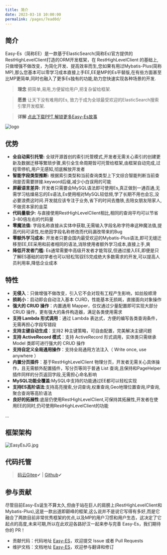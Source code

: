 ```yaml
---
title: 简介
date: 2023-03-18 10:00:00
permalink: /pages/7ead0d/
---
```

## 简介
Easy-Es（简称EE）是一款基于ElasticSearch(简称Es)官方提供的RestHighLevelClient打造的ORM开发框架，在 RestHighLevelClient 的基础上,只做增强不做改变，为简化开发、提高效率而生,您如果有用过Mybatis-Plus(简称MP),那么您基本可以零学习成本直接上手EE,EE是MP的Es平替版,在有些方面甚至比MP更简单,同时也融入了更多Es独有的功能,助力您快速实现各种场景的开发.

> **理念** 把简单,易用,方便留给用户,把复杂留给框架.

> **愿景** 让天下没有难用的Es, 致力于成为全球最受欢迎的ElasticSearch搜索引擎开发框架.

> **详解** [点此下载PPT,解锁更多Easy-Es故事](https://iknow.hs.net/328ec2dc-72c7-41f7-a2e8-a10d2ee17720.pptx)

![logo](https://iknow.hs.net/042dd639-5bfa-410f-968f-8bbceb8d8ca7.png)

## 优势
- **全自动索引托管:** 全球开源首创的索引托管模式,开发者无需关心索引的创建更新及数据迁移等繁琐步骤,索引全生命周期皆可托管给框架,由框架自动完成,过程零停机,用户无感知,彻底解放开发者
- **智能字段类型推断:** 根据索引类型和当前查询类型上下文综合智能判断当前查询是否需要拼接.keyword后缀,减少小白误用的可能
- **屏蔽语言差异:** 开发者只需要会MySQL语法即可使用Es,真正做到一通百通,无需学习枯燥易忘的Es语法,Es使用相对MySQL较低频,学了长期不用也会忘,没必要浪费这时间.开发就应该专注于业务,省下的时间去撸铁,去陪女朋友陪家人,不做资本家的韭菜
- **代码量极少:** 与直接使用RestHighLevelClient相比,相同的查询平均可以节省3-80倍左右的代码量
- **零魔法值:** 字段名称直接从实体中获取,无需输入字段名称字符串这种魔法值,提高代码可读性,杜绝因字段名称修改而代码漏改带来的Bug
- **零额外学习成本:** 开发者只要会国内最受欢迎的Mybatis-Plus语法,即可无缝迁移至EE,EE采用和前者相同的语法,消除使用者额外学习成本,直接上手,爽
- **降低开发者门槛:** Es通常需要中高级开发者才能驾驭,但通过接入EE,即便是只了解ES基础的初学者也可以轻松驾驭ES完成绝大多数需求的开发,可以提高人员利用率,降低企业成本

## 特性
- **无侵入**：只做增强不做改变，引入它不会对现有工程产生影响，如丝般顺滑
- **损耗小**：启动即会自动注入基本 CURD，性能基本无损耗，直接面向对象操作
- **强大的 CRUD 操作**：内置通用 Mapper，仅仅通过少量配置即可实现大部分 CRUD 操作，更有强大的条件构造器，满足各类使用需求
- **支持 Lambda 形式调用**：通过 Lambda 表达式，方便的编写各类查询条件，无需再担心字段写错段
- **支持主键自动生成**：支持2 种主键策略，可自由配置，完美解决主键问题
- **支持 ActiveRecord 模式**：支持 ActiveRecord 形式调用，实体类只需继承 Model 类即可进行强大的 CRUD 操作
- **支持自定义全局通用操作**：支持全局通用方法注入（ Write once, use anywhere ）
- **内置分页插件**：基于RestHighLevelClient 物理分页，开发者无需关心具体操作，且无需额外配置插件，写分页等同于普通 List 查询,且保持和PageHelper插件同样的分页返回字段,无需担心命名影响
- **MySQL功能全覆盖**:MySQL中支持的功能通过EE都可以轻松实现
- **支持ES高阶语法**:支持高亮搜索,分词查询,权重查询,Geo地理位置查询,IP查询,聚合查询等高阶语法
- **良好的拓展性**:底层仍使用RestHighLevelClient,可保持其拓展性,开发者在使用EE的同时,仍可使用RestHighLevelClient的功能

...

## 框架架构
![EasyEsJG.jpg](https://iknow.hs.net/27fb40b8-22d4-45c2-92e0-1471112d5102.jpg)

## 代码托管
> [码云Gitee](https://gitee.com/dromara/easy-es)✔ | [Github](https://github.com/dromara/easy-es)✔


## 参与贡献
尽管目前Easy-Es诞生不算太久,但由于站在巨人的肩膀上(RestHighLevelClient和Mybatis-Plus),这是一款出道即巅峰的框架,这么说并不是说它写得有多好,而是它融合了两款目前非常优秀框架的优点,以及MP的用户习惯和用户生态，这决定了它起点的高度,未来可期,所以在此欢迎各路好汉一起来参与完善 Easy-Es，我们期待你的 PR！

- 贡献代码：代码地址 [Easy-ES](https://gitee.com/dromara/easy-es)，欢迎提交 Issue 或者 Pull Requests
- 维护文档：文档地址 [Easy-ES](https://github.com/xpc1024/easy-es-home-pages)，欢迎参与翻译和修订

